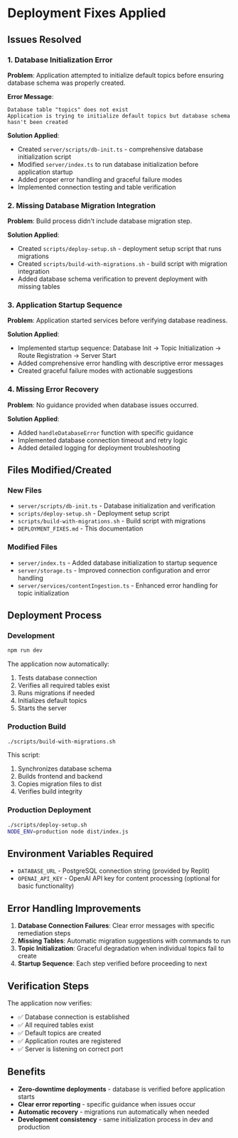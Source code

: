 # Deployment Fixes Applied

## Issues Resolved

### 1. Database Initialization Error
**Problem**: Application attempted to initialize default topics before ensuring database schema was properly created.

**Error Message**: 
```
Database table "topics" does not exist
Application is trying to initialize default topics but database schema hasn't been created
```

**Solution Applied**:
- Created `server/scripts/db-init.ts` - comprehensive database initialization script
- Modified `server/index.ts` to run database initialization before application startup
- Added proper error handling and graceful failure modes
- Implemented connection testing and table verification

### 2. Missing Database Migration Integration
**Problem**: Build process didn't include database migration step.

**Solution Applied**:
- Created `scripts/deploy-setup.sh` - deployment setup script that runs migrations
- Created `scripts/build-with-migrations.sh` - build script with migration integration
- Added database schema verification to prevent deployment with missing tables

### 3. Application Startup Sequence
**Problem**: Application started services before verifying database readiness.

**Solution Applied**:
- Implemented startup sequence: Database Init → Topic Initialization → Route Registration → Server Start
- Added comprehensive error handling with descriptive error messages
- Created graceful failure modes with actionable suggestions

### 4. Missing Error Recovery
**Problem**: No guidance provided when database issues occurred.

**Solution Applied**:
- Added `handleDatabaseError` function with specific guidance
- Implemented database connection timeout and retry logic
- Added detailed logging for deployment troubleshooting

## Files Modified/Created

### New Files
- `server/scripts/db-init.ts` - Database initialization and verification
- `scripts/deploy-setup.sh` - Deployment setup script
- `scripts/build-with-migrations.sh` - Build script with migrations
- `DEPLOYMENT_FIXES.md` - This documentation

### Modified Files
- `server/index.ts` - Added database initialization to startup sequence
- `server/storage.ts` - Improved connection configuration and error handling
- `server/services/contentIngestion.ts` - Enhanced error handling for topic initialization

## Deployment Process

### Development
```bash
npm run dev
```
The application now automatically:
1. Tests database connection
2. Verifies all required tables exist
3. Runs migrations if needed
4. Initializes default topics
5. Starts the server

### Production Build
```bash
./scripts/build-with-migrations.sh
```
This script:
1. Synchronizes database schema
2. Builds frontend and backend
3. Copies migration files to dist
4. Verifies build integrity

### Production Deployment
```bash
./scripts/deploy-setup.sh
NODE_ENV=production node dist/index.js
```

## Environment Variables Required
- `DATABASE_URL` - PostgreSQL connection string (provided by Replit)
- `OPENAI_API_KEY` - OpenAI API key for content processing (optional for basic functionality)

## Error Handling Improvements
1. **Database Connection Failures**: Clear error messages with specific remediation steps
2. **Missing Tables**: Automatic migration suggestions with commands to run
3. **Topic Initialization**: Graceful degradation when individual topics fail to create
4. **Startup Sequence**: Each step verified before proceeding to next

## Verification Steps
The application now verifies:
- ✅ Database connection is established
- ✅ All required tables exist
- ✅ Default topics are created
- ✅ Application routes are registered
- ✅ Server is listening on correct port

## Benefits
- **Zero-downtime deployments** - database is verified before application starts
- **Clear error reporting** - specific guidance when issues occur
- **Automatic recovery** - migrations run automatically when needed
- **Development consistency** - same initialization process in dev and production